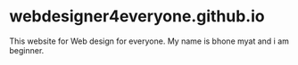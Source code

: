 # webdesigner4everyone.github.io
This website for Web design for everyone.
My name is bhone myat and i am beginner.
